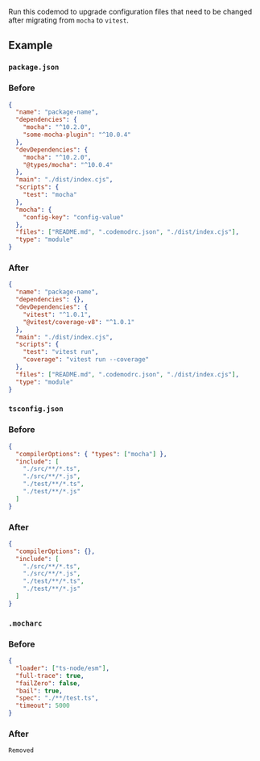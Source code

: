 Run this codemod to upgrade configuration files that need to be changed after migrating from `mocha` to `vitest`.

## Example

### `package.json`

### Before

```json
{
  "name": "package-name",
  "dependencies": {
    "mocha": "^10.2.0",
    "some-mocha-plugin": "^10.0.4"
  },
  "devDependencies": {
    "mocha": "^10.2.0",
    "@types/mocha": "^10.0.4"
  },
  "main": "./dist/index.cjs",
  "scripts": {
    "test": "mocha"
  },
  "mocha": {
    "config-key": "config-value"
  },
  "files": ["README.md", ".codemodrc.json", "./dist/index.cjs"],
  "type": "module"
}
```

### After

```json
{
  "name": "package-name",
  "dependencies": {},
  "devDependencies": {
    "vitest": "^1.0.1",
    "@vitest/coverage-v8": "^1.0.1"
  },
  "main": "./dist/index.cjs",
  "scripts": {
    "test": "vitest run",
    "coverage": "vitest run --coverage"
  },
  "files": ["README.md", ".codemodrc.json", "./dist/index.cjs"],
  "type": "module"
}
```

### `tsconfig.json`

### Before

```json
{
  "compilerOptions": { "types": ["mocha"] },
  "include": [
    "./src/**/*.ts",
    "./src/**/*.js",
    "./test/**/*.ts",
    "./test/**/*.js"
  ]
}
```

### After

```json
{
  "compilerOptions": {},
  "include": [
    "./src/**/*.ts",
    "./src/**/*.js",
    "./test/**/*.ts",
    "./test/**/*.js"
  ]
}
```

### `.mocharc`

### Before

```json
{
  "loader": ["ts-node/esm"],
  "full-trace": true,
  "failZero": false,
  "bail": true,
  "spec": "./**/test.ts",
  "timeout": 5000
}
```

### After

`Removed`
